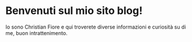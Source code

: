 # Benvenuti sul mio sito blog!

Io sono Christian Fiore e qui troverete diverse informazioni e curiosità su di me, buon intrattenimento.




